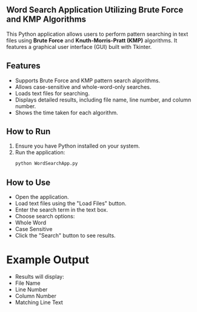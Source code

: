 ## Word Search Application Utilizing Brute Force and KMP Algorithms
This Python application allows users to perform pattern searching in text files using **Brute Force** and **Knuth-Morris-Pratt (KMP)** algorithms. It features a graphical user interface (GUI) built with Tkinter.

## Features

- Supports Brute Force and KMP pattern search algorithms.
- Allows case-sensitive and whole-word-only searches.
- Loads text files for searching.
- Displays detailed results, including file name, line number, and column number.
- Shows the time taken for each algorithm.

## How to Run

1. Ensure you have Python installed on your system.
2. Run the application:
   ```bash
   python WordSearchApp.py

## How to Use
- Open the application.
- Load text files using the "Load Files" button.
- Enter the search term in the text box.
- Choose search options:
- Whole Word
- Case Sensitive
- Click the "Search" button to see results.

# Example Output
- Results will display:
- File Name
- Line Number
- Column Number
- Matching Line Text
